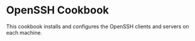 # OpenSSH Cookbook

This cookbook installs and configures the OpenSSH clients and servers on each
machine.
